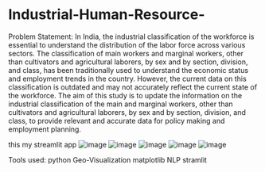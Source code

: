 # Industrial-Human-Resource-
Problem Statement: 
  In India, the industrial classification of the workforce is essential to understand the distribution of the labor force across various sectors. The classification of main workers and marginal workers, other than cultivators and agricultural laborers, by sex and by section, division, and class, has been traditionally used to understand the economic status and employment trends in the country. However, the current data on this classification is outdated and may not accurately reflect the current state of the workforce. The aim of this study is to update the information on the industrial classification of the main and marginal workers, other than cultivators and agricultural laborers, by sex and by section, division, and class, to provide relevant and accurate data for policy making and employment planning.


this my streamlit app
![image](https://github.com/shalini1707/Industrial-Human-Resource-/assets/134158826/104349b4-3a1e-4b5a-995e-5f7c04e672f8)
![image](https://github.com/shalini1707/Industrial-Human-Resource-/assets/134158826/5e20fae9-0bb5-465b-b96b-2167d908f16e)
![image](https://github.com/shalini1707/Industrial-Human-Resource-/assets/134158826/bdb681c0-0e8a-437c-af9b-55a6592578e2)
![image](https://github.com/shalini1707/Industrial-Human-Resource-/assets/134158826/770734d7-08d5-4956-9700-5c0f811a640d)
![image](https://github.com/shalini1707/Industrial-Human-Resource-/assets/134158826/af1e5efd-c461-417f-b75d-72eae878656c)







Tools used:
     python
     Geo-Visualization
     matplotlib
     NLP
     stramlit

     
